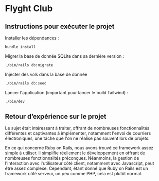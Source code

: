 # Flyght Club

## Instructions pour exécuter le projet

Installer les dépendances :
```bash
bundle install
```
Migrer la base de donnée SQLite dans sa dernière version :
```bash
./bin/rails db:migrate
```
Injecter des vols dans la base de donnée
```bash
./bin/rails db:seed
```
Lancer l'application (important pour lancer le build Tailwind) :
```bash
./bin/dev
```

## Retour d’expérience sur le projet

Le sujet était intéressant à traiter, offrant de nombreuses fonctionnalités différentes et captivantes à implémenter, notamment l'envoi de courriers électroniques, une tâche que l'on ne réalise pas souvent lors de projets.

En ce qui concerne Ruby on Rails, nous avons trouvé ce framework assez simple à utiliser. Il simplifie réellement le développement en offrant de nombreuses fonctionnalités préconçues. Néanmoins, la gestion de l'interaction avec l'utilisateur côté client, notamment avec Javascript, peut être assez complexe. Cependant, étant donné que Ruby on Rails est un framework côté serveur, un peu comme PHP, cela est plutôt normal.
